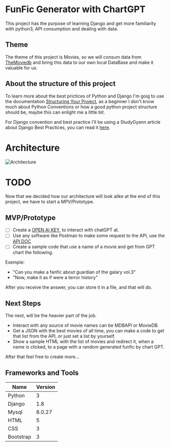 # FunFic Generator with ChartGPT

This project has the purpose of learning Django and get more familiarity with python3, API consumption and dealing with data. 

## Theme

The theme of this project is Movies, so we will consum data from 
[TheMoviedb](https://www.themoviedb.org/) and bring this data to our own local DataBase and make it valuable for us. 


## About the structure of this project

To learn more about the best prictices of Python and Django I'm goig to use the documentation [Structuring Your Project](https://docs.python-guide.org/writing/structure/), as a beginner I don't know much about Python Conventions or how a good python project structure should be, maybe this can enlight me a little bit. 

For Django convention and best practice I'll be using a StudyGyann article about Django Best Practices, you can read it [here](https://studygyaan.com/django/best-practice-to-structure-django-project-directories-and-files#:~:text=The%20way%20I%20like%20to,content%20in%20the%20media%20folder.&text=If%20playback%20doesn't%20begin%20shortly%2C%20try%20restarting%20your%20device.).


# Architecture

![Architecture](https://raw.githubusercontent.com/rafaelcmonteiro/movie_mania/main/fanfic_generator.png)

# TODO

Now that we decided how our architecture will look alike at the end of this project, we have to start a MPV/Prototype.

## MVP/Prototype

- [ ] Create a [OPEN AI KEY](https://platform.openai.com/docs/api-reference/authentication), to interact with chatGPT at.
- [ ] Use any software like Postman to make some request to the API, use the [API DOC](https://platform.openai.com/docs/api-reference/chat)
- [ ] Create a sample code that use a name of a movie and get from GPT chart the following. 

Exemple:

- "Can you make a fanfic about guardian of the galary vol.3"
- "Now, make it as if were a terror history"

After you receive the answer, you can store it in a file, and that will do.

## Next Steps

The next, will be the heavier part of the job. 
- Interact with any source of movie names can be MDBAPI or MovieDB.
- Get a JSON with the best movies of all time, you can make a code to get that list from the API, or just set a list by yourself.
- Show a sample HTML with the list of movies and redirect it, when a name is clicked, to a page with a random generated funfic by chart GPT.

After that feel free to create more...

## Frameworks and Tools

|Name |Version|
|-----|--------|
|Python|3       |
|Django  |1.8   |
|Mysql  |8.0.27 |
|HTML  |5   |
|CSS  |3   |
|Bootstrap  |3  |